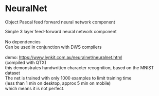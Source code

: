 # NeuralNet
Object Pascal feed forward neural network component

Simple 3 layer feed-forward neural network component\
\
No dependencies\
Can be used in conjunction with DWS compilers\
\
demo: https://www.lynkit.com.au/neuralnet/neuralnet.html <br>
(compiled with QTX)
\
this demonstrates handwritten character recognition, based on the MNIST dataset\
The net is trained with only 1000 examples to limit training time\
(less than 1 min on desktop, approx 5 min on mobile)\
which means it is not perfect. 
